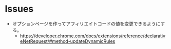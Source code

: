 # Issues

- オプションページを作ってアフィリエイトコードの値を変更できるようにする。
  - https://developer.chrome.com/docs/extensions/reference/declarativeNetRequest/#method-updateDynamicRules
